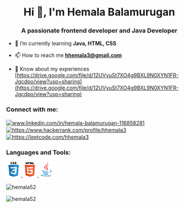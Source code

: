 <h1 align="center">Hi 👋, I'm Hemala Balamurugan</h1>
<h3 align="center">A passionate frontend developer and Java Developer</h3>

- 🌱 I’m currently learning **Java, HTML, CSS**

- 📫 How to reach me **hhemala3@gmail.com**

- 📄 Know about my experiences [https://drive.google.com/file/d/12UVyuSt7XO4g9BXL9N0XYN1FR-Jgcdpo/view?usp=sharing](https://drive.google.com/file/d/12UVyuSt7XO4g9BXL9N0XYN1FR-Jgcdpo/view?usp=sharing)

<h3 align="left">Connect with me:</h3>
<p align="left">
<a href="https://linkedin.com/in/www.linkedin.com/in/hemala-balamurugan-116858281" target="blank"><img align="center" src="https://raw.githubusercontent.com/rahuldkjain/github-profile-readme-generator/master/src/images/icons/Social/linked-in-alt.svg" alt="www.linkedin.com/in/hemala-balamurugan-116858281" height="30" width="40" /></a>
<a href="https://www.hackerrank.com/https://www.hackerrank.com/profile/hhemala3" target="blank"><img align="center" src="https://raw.githubusercontent.com/rahuldkjain/github-profile-readme-generator/master/src/images/icons/Social/hackerrank.svg" alt="https://www.hackerrank.com/profile/hhemala3" height="30" width="40" /></a>
<a href="https://www.leetcode.com/https://leetcode.com/hhemala3" target="blank"><img align="center" src="https://raw.githubusercontent.com/rahuldkjain/github-profile-readme-generator/master/src/images/icons/Social/leet-code.svg" alt="https://leetcode.com/hhemala3" height="30" width="40" /></a>
</p>

<h3 align="left">Languages and Tools:</h3>
<p align="left"> <a href="https://www.w3schools.com/css/" target="_blank" rel="noreferrer"> <img src="https://raw.githubusercontent.com/devicons/devicon/master/icons/css3/css3-original-wordmark.svg" alt="css3" width="40" height="40"/> </a> <a href="https://www.w3.org/html/" target="_blank" rel="noreferrer"> <img src="https://raw.githubusercontent.com/devicons/devicon/master/icons/html5/html5-original-wordmark.svg" alt="html5" width="40" height="40"/> </a> <a href="https://www.java.com" target="_blank" rel="noreferrer"> <img src="https://raw.githubusercontent.com/devicons/devicon/master/icons/java/java-original.svg" alt="java" width="40" height="40"/> </a> </p>

<p><img align="center" src="https://github-readme-stats.vercel.app/api/top-langs?username=hemala52&show_icons=true&locale=en&layout=compact" alt="hemala52" /></p>

<p><img align="center" src="https://github-readme-streak-stats.herokuapp.com/?user=hemala52&" alt="hemala52" /></p>
